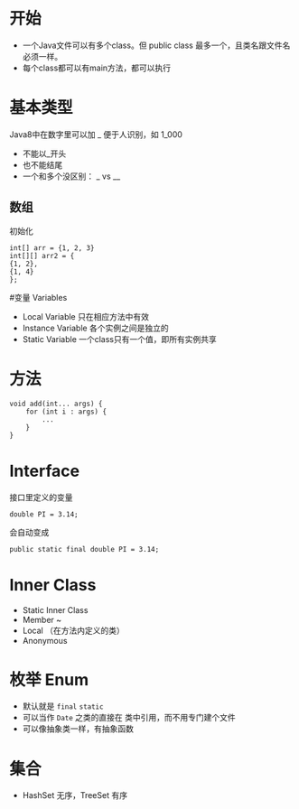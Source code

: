 # 开始
- 一个Java文件可以有多个class。但 public class 最多一个，且类名跟文件名必须一样。
- 每个class都可以有main方法，都可以执行

# 基本类型
Java8中在数字里可以加 _ 便于人识别，如 1_000 
- 不能以_开头
- 也不能结尾
- 一个和多个没区别： _ vs __

## 数组
初始化
````
int[] arr = {1, 2, 3}
int[][] arr2 = {
{1, 2},
{1, 4}
};
````

#变量 Variables
- Local Variable
只在相应方法中有效
- Instance Variable
各个实例之间是独立的
- Static Variable
一个class只有一个值，即所有实例共享

# 方法
````
void add(int... args) {
    for (int i : args) {
        ...
    }
}
````

# Interface
接口里定义的变量
```
double PI = 3.14;
```
会自动变成
```
public static final double PI = 3.14;
```

# Inner Class
- Static Inner Class
- Member ~
- Local （在方法内定义的类）
- Anonymous

# 枚举 Enum
- 默认就是 `final` `static`
- 可以当作 `Date` 之类的直接在 类中引用，而不用专门建个文件
- 可以像抽象类一样，有抽象函数

# 集合
- HashSet 无序，TreeSet 有序

